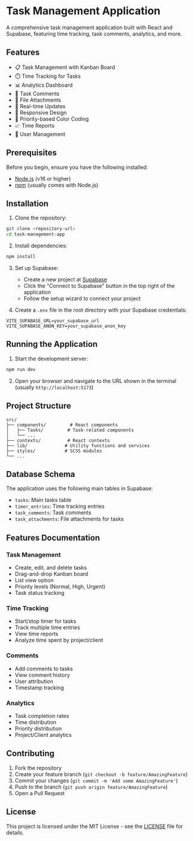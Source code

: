 # Task Management Application

A comprehensive task management application built with React and Supabase, featuring time tracking, task comments, analytics, and more.

## Features

- 📋 Task Management with Kanban Board
- ⏱️ Time Tracking for Tasks
- 📊 Analytics Dashboard
- 💬 Task Comments
- 📎 File Attachments
- 🔄 Real-time Updates
- 📱 Responsive Design
- 🎨 Priority-based Color Coding
- 📈 Time Reports
- 👥 User Management

## Prerequisites

Before you begin, ensure you have the following installed:
- [Node.js](https://nodejs.org/) (v16 or higher)
- [npm](https://www.npmjs.com/) (usually comes with Node.js)

## Installation

1. Clone the repository:
```bash
git clone <repository-url>
cd task-management-app
```

2. Install dependencies:
```bash
npm install
```

3. Set up Supabase:
   - Create a new project at [Supabase](https://supabase.com)
   - Click the "Connect to Supabase" button in the top right of the application
   - Follow the setup wizard to connect your project

4. Create a `.env` file in the root directory with your Supabase credentials:
```env
VITE_SUPABASE_URL=your_supabase_url
VITE_SUPABASE_ANON_KEY=your_supabase_anon_key
```

## Running the Application

1. Start the development server:
```bash
npm run dev
```

2. Open your browser and navigate to the URL shown in the terminal (usually `http://localhost:5173`)

## Project Structure

```
src/
├── components/         # React components
│   ├── Tasks/         # Task-related components
│   └── ...
├── contexts/          # React contexts
├── lib/              # Utility functions and services
├── styles/           # SCSS modules
└── ...
```

## Database Schema

The application uses the following main tables in Supabase:

- `tasks`: Main tasks table
- `timer_entries`: Time tracking entries
- `task_comments`: Task comments
- `task_attachments`: File attachments for tasks

## Features Documentation

### Task Management
- Create, edit, and delete tasks
- Drag-and-drop Kanban board
- List view option
- Priority levels (Normal, High, Urgent)
- Task status tracking

### Time Tracking
- Start/stop timer for tasks
- Track multiple time entries
- View time reports
- Analyze time spent by project/client

### Comments
- Add comments to tasks
- View comment history
- User attribution
- Timestamp tracking

### Analytics
- Task completion rates
- Time distribution
- Priority distribution
- Project/Client analytics

## Contributing

1. Fork the repository
2. Create your feature branch (`git checkout -b feature/AmazingFeature`)
3. Commit your changes (`git commit -m 'Add some AmazingFeature'`)
4. Push to the branch (`git push origin feature/AmazingFeature`)
5. Open a Pull Request

## License

This project is licensed under the MIT License - see the [LICENSE](LICENSE) file for details.
